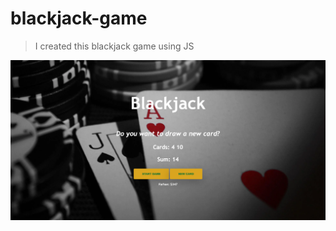 # blackjack-game

> I created this blackjack game using JS

![screenshot](/images/BlackJack-game.png)
